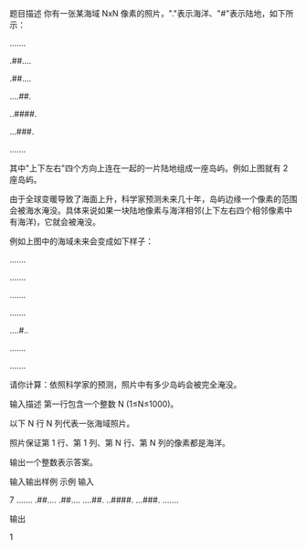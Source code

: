 题目描述
你有一张某海域
NxN 像素的照片，"."表示海洋、"#"表示陆地，如下所示：

.......

.##....

.##....

....##.

..####.

...###.

.......

其中"上下左右"四个方向上连在一起的一片陆地组成一座岛屿。例如上图就有 2 座岛屿。

由于全球变暖导致了海面上升，科学家预测未来几十年，岛屿边缘一个像素的范围会被海水淹没。具体来说如果一块陆地像素与海洋相邻(上下左右四个相邻像素中有海洋)，它就会被淹没。

例如上图中的海域未来会变成如下样子：

.......

.......

.......

.......

....#..

.......

.......

请你计算：依照科学家的预测，照片中有多少岛屿会被完全淹没。

输入描述
第一行包含一个整数
N (1≤N≤1000)。

以下 N 行 N 列代表一张海域照片。

照片保证第 1 行、第 1 列、第 N 行、第 N 列的像素都是海洋。

输出一个整数表示答案。

输入输出样例
示例
输入

7
.......
.##....
.##....
....##.
..####.
...###.
.......

输出

1
